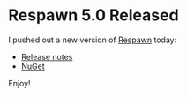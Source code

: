 # Respawn 5.0 Released

I pushed out a new version of [Respawn](https://github.com/jbogard/Respawn) today:

- [Release notes](https://github.com/jbogard/Respawn/releases/tag/v5.0.0)
- [NuGet](https://www.nuget.org/packages/Respawn/)

Enjoy!
